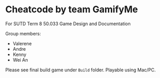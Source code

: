 # Cheatcode by team GamifyMe
For SUTD Term 8 50.033 Game Design and Documentation

Group members:
- Valerene
- Andre
- Kenny
- Wei An

Please see final build game under `Build` folder.
Playable using Mac/PC.
